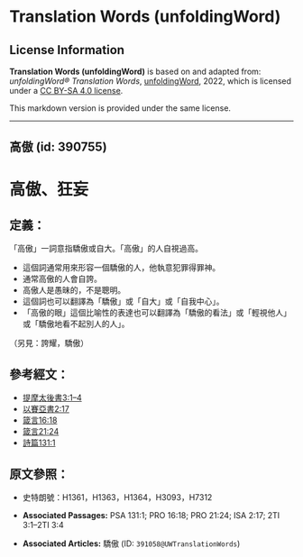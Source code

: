 # Translation Words (unfoldingWord)

## License Information

**Translation Words (unfoldingWord)** is based on and adapted from: _unfoldingWord® Translation Words_, [unfoldingWord](https://unfoldingword.org/utw), 2022, which is licensed under a [CC BY-SA 4.0 license](https://creativecommons.org/licenses/by-sa/4.0/legalcode.en).

This markdown version is provided under the same license.



--------------------------------

## 高傲 (id: 390755)

高傲、狂妄
=====

定義：
---

「高傲」一詞意指驕傲或自大。「高傲」的人自視過高。

* 這個詞通常用來形容一個驕傲的人，他執意犯罪得罪神。
* 通常高傲的人會自誇。
* 高傲人是愚昧的，不是聰明。
* 這個詞也可以翻譯為「驕傲」或「自大」或「自我中心」。
* 「高傲的眼」這個比喻性的表達也可以翻譯為「驕傲的看法」或「輕視他人」或「驕傲地看不起別人的人」。

（另見：誇耀，驕傲）

參考經文：
-----

* [提摩太後書3:1–4](https://ref.ly/2Tim3:1-2Tim3:4)
* [以賽亞書2:17](https://ref.ly/Isa2:17)
* [箴言16:18](https://ref.ly/Prov16:18)
* [箴言21:24](https://ref.ly/Prov21:24)
* [詩篇131:1](https://ref.ly/Ps131:1)

原文參照：
-----

* 史特朗號：H1361，H1363，H1364，H3093，H7312

* **Associated Passages:** PSA 131:1; PRO 16:18; PRO 21:24; ISA 2:17; 2TI 3:1–2TI 3:4
* **Associated Articles:** 驕傲 (ID: `391058@UWTranslationWords`)

